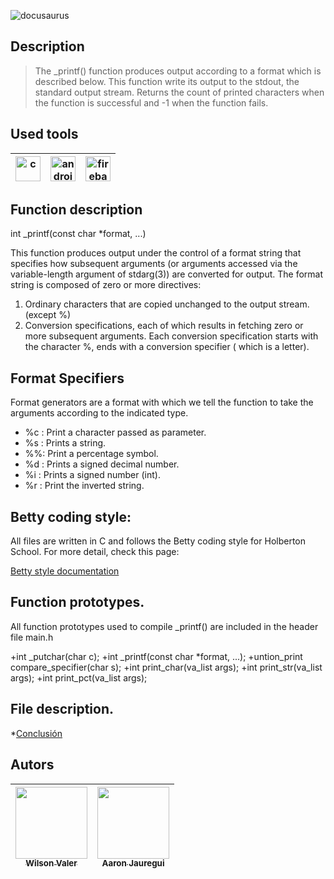 
![docusaurus](https://user-images.githubusercontent.com/100174476/178175615-5434e5e8-c56d-408a-8ebe-5baa4b464a55.jpg)

## Description
> The _printf() function produces output according to a format which is described
below. This function write its output to the stdout, the standard output stream. 
Returns the count of printed characters when the function is successful and -1 when the function fails.

## Used tools

|<a href="https://www.edx.org/es/aprende/programacion-en-c" target="_blank"> <img src="https://disenowebakus.net/imagenes/articulos/lenguaje-de-programacion-c.jpg" alt="c" width="40" height="40"/> </a> | <a href="https://developer.android.com/studio" target="_blank"> <img src="https://i0.wp.com/colaboratorio.net/wp-content/uploads/2017/01/bash.jpg?fit=2000%2C1200&ssl=1" alt="androidStudio" width="40" height="40"/> </a> | <a href="https://firebase.google.com/?hl=pt" target="_blank"> <img src="https://www.redeszone.net/app/uploads-redeszone.net/2018/10/novedades-ubuntu.jpg?x=480&y=375&quality=40" alt="firebase" width="40" height="40"/> </a> |
| :---: | :---: | :---: |

## Function description
int _printf(const char *format, ...)

This function produces output under the control of a format string that specifies how subsequent arguments (or arguments accessed via the variable-length argument of stdarg(3)) are converted for output.
The format string is composed of zero or more directives:

1. Ordinary characters that are copied unchanged to the output stream. (except %)
2. Conversion specifications, each of which results in fetching zero or more subsequent arguments. Each conversion specification starts with the character %, ends with a conversion specifier ( which is a letter).

## Format Specifiers
Format generators are a format with which we tell the function to take the arguments ​​according to the indicated type.
+ %c : Print a character passed as parameter.
+ %s : Prints a string.
+ %%: Print a percentage symbol.
+ %d : Prints a signed decimal number.
+ %i : Prints a signed number (int).
+ %r : Print the inverted string.

## Betty coding style:
All files are written in C and follows the Betty coding style for Holberton School. For more detail, check this page:

<a href="https://github.com/holbertonschool/Betty/wiki">Betty style documentation</a>

## Function prototypes.
All function prototypes used to compile _printf() are included in the header file main.h

+int _putchar(char c);
+int _printf(const char *format, ...);
+untion_print compare_specifier(char s);
+int print_char(va_list args);
+int print_str(va_list args);
+int print_pct(va_list args);

## File description.


*[Conclusión](#conclusión)




## Autors
| [<img src="https://avatars.githubusercontent.com/u/100174476?v=4" width=115><br><sub> Wilson Valer </sub>](https://github.com/WilsonValer) |  [<img       src="https://avatars.githubusercontent.com/u/101225802?v=4" width=115><br><sub>Aaron Jauregui </sub>](https://github.com/aaronJau21) |
| :---: | :---: | 
